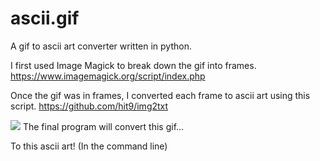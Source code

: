 # ascii.gif
A gif to ascii art converter written in python.

I first used Image Magick to break down the gif into frames. 
https://www.imagemagick.org/script/index.php

Once the gif was in frames, I converted each frame to ascii art using this script. 
https://github.com/hit9/img2txt

![](http://www.reactiongifs.us/wp-content/uploads/2013/10/nuh_uh_conan_obrien.gif)
The final program will convert this gif...

To this ascii art! (In the command line)
